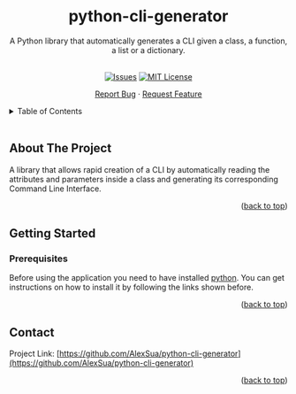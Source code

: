 <a name="readme-top"></a>
<!-- PROJECT LOGO -->
<div align="center">

<h1 align="center">python-cli-generator</h2>

  <p align="center">
    A Python library that automatically generates a CLI given a class, a function, a list or a dictionary.
    <br />
    <br />
 <div align="center">


[![Issues][issues-shield]][issues-url]
[![MIT License][license-shield]][license-url]



</div>
    <a href="https://github.com/AlexSua/python-cli-generator/issues">Report Bug</a>
    ·
    <a href="https://github.com/AlexSua/python-cli-generator/issues">Request Feature</a>
  </p>
</div>

<!-- TABLE OF CONTENTS -->
<details>
  <summary>Table of Contents</summary>
  <ol>
    <li>
      <a href="#about-the-project">About The Project</a>
    </li>
    <li>
      <a href="#getting-started">Getting Started</a>
      <ul>
        <li><a href="#prerequisites">Prerequisites</a></li>
        <!-- <li><a href="#install-required-python-dependencies">Install required python dependencies</a></li> -->
      </ul>
    </li>
    <!-- <li> -->
	<!-- <a href="#usage">Usage</a>
	<ul>
        <li><a href="#parameters">Parameters</a></li>
        <li><a href="#get-youtube-playlist/element">Options</a></li>
      </ul>
	</li>
    <li><a href="#contact">Contact</a></li> -->
  </ol>
</details>
</br>

<!-- ABOUT THE PROJECT -->
## About The Project
A library that allows rapid creation of a CLI by automatically reading the attributes and parameters inside a class and generating its corresponding Command Line Interface.
<p align="right">(<a href="#readme-top">back to top</a>)</p>

<!-- GETTING STARTED -->
## Getting Started
### Prerequisites

Before using the application you need to have installed [python](https://www.python.org/). You can get instructions on how to install it by following the links shown before.
<p align="right">(<a href="#readme-top">back to top</a>)</p>

<!-- ### Execute examples

To get the script working you need to follow the steps shown below.

1. Clone the repo

   ```bash
   git clone https://github.com/AlexSua/python-cli-generator.git
   ```

2. Enter the project directory:

   ```bash
   cd python-cli-generator
   ```

3. Install python dependencies by executing the following command.

   ```bash
   pip3 install -r requirements.txt
   ```

With the steps mentioned above, you should be ready to use the script.

<p align="right">(<a href="#readme-top">back to top</a>)</p>

## Usage
You can check the documentation of the script by typing:

   ```bash
   python3 python-cli-generator.py
   ```

### Parameters


### Options -->

## Contact

Project Link: [https://github.com/AlexSua/python-cli-generator](https://github.com/AlexSua/python-cli-generator)

<p align="right">(<a href="#readme-top">back to top</a>)</p>


[issues-shield]: https://img.shields.io/github/issues/AlexSua/python-cli-generator?style=flat-square
[issues-url]: https://github.com/AlexSua/python-cli-generator/issues

[license-shield]: https://img.shields.io/github/license/AlexSua/python-cli-generator?style=flat-square
[license-url]: https://github.com/AlexSua/python-cli-generator/blob/main/LICENSE.txt